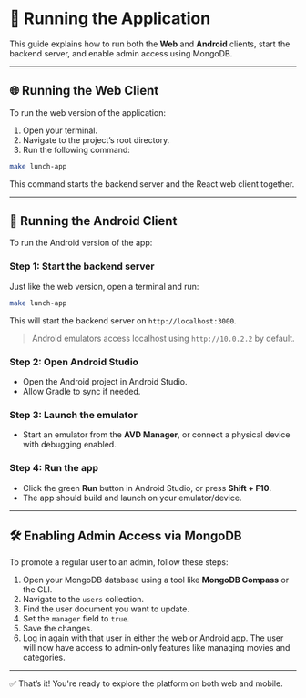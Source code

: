 # 🚀 Running the Application

This guide explains how to run both the **Web** and **Android** clients, start the backend server, and enable admin access using MongoDB.

---

## 🌐 Running the Web Client

To run the web version of the application:

1. Open your terminal.
2. Navigate to the project’s root directory.
3. Run the following command:

```bash
make lunch-app
```

This command starts the backend server and the React web client together.


---

## 📱 Running the Android Client

To run the Android version of the app:

### Step 1: Start the backend server
Just like the web version, open a terminal and run:

```bash
make lunch-app
```

This will start the backend server on `http://localhost:3000`.

> Android emulators access localhost using `http://10.0.2.2` by default.

### Step 2: Open Android Studio
- Open the Android project in Android Studio.
- Allow Gradle to sync if needed.

### Step 3: Launch the emulator
- Start an emulator from the **AVD Manager**, or connect a physical device with debugging enabled.

### Step 4: Run the app
- Click the green **Run** button in Android Studio, or press **Shift + F10**.
- The app should build and launch on your emulator/device.


---

## 🛠 Enabling Admin Access via MongoDB

To promote a regular user to an admin, follow these steps:

1. Open your MongoDB database using a tool like **MongoDB Compass** or the CLI.
2. Navigate to the `users` collection.
3. Find the user document you want to update.
4. Set the `manager` field to `true`.
5. Save the changes.
6. Log in again with that user in either the web or Android app. The user will now have access to admin-only features like managing movies and categories.

---

✅ That’s it! You're ready to explore the platform on both web and mobile.
